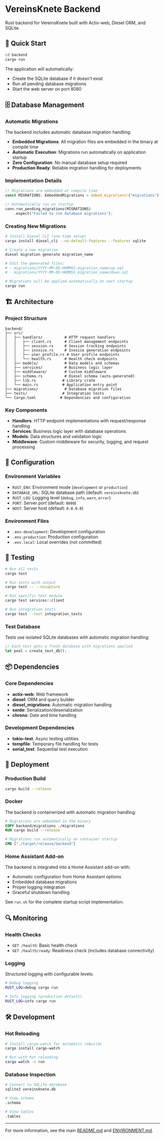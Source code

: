 # VereinsKnete Backend

Rust backend for VereinsKnete built with Actix-web, Diesel ORM, and SQLite.

## 🚀 Quick Start

```bash
cd backend
cargo run
```

The application will automatically:
- Create the SQLite database if it doesn't exist
- Run all pending database migrations
- Start the web server on port 8080

## 🗄️ Database Management

### Automatic Migrations

The backend includes automatic database migration handling:

- **Embedded Migrations**: All migration files are embedded in the binary at compile time
- **Automatic Execution**: Migrations run automatically on application startup
- **Zero Configuration**: No manual database setup required
- **Production Ready**: Reliable migration handling for deployments

### Implementation Details

```rust
// Migrations are embedded at compile time
const MIGRATIONS: EmbeddedMigrations = embed_migrations!("migrations");

// Automatically run on startup
conn.run_pending_migrations(MIGRATIONS)
    .expect("Failed to run database migrations");
```

### Creating New Migrations

```bash
# Install Diesel CLI (one-time setup)
cargo install diesel_cli --no-default-features --features sqlite

# Create a new migration
diesel migration generate migration_name

# Edit the generated files:
# - migrations/YYYY-MM-DD-HHMMSS_migration_name/up.sql
# - migrations/YYYY-MM-DD-HHMMSS_migration_name/down.sql

# Migrations will be applied automatically on next startup
cargo run
```

## 🏗️ Architecture

### Project Structure

```
backend/
├── src/
│   ├── handlers/          # HTTP request handlers
│   │   ├── client.rs      # Client management endpoints
│   │   ├── session.rs     # Session tracking endpoints
│   │   ├── invoice.rs     # Invoice generation endpoints
│   │   ├── user_profile.rs # User profile endpoints
│   │   └── health.rs      # Health check endpoints
│   ├── models/            # Data models and schemas
│   ├── services/          # Business logic layer
│   ├── middleware/        # Custom middleware
│   ├── schema.rs          # Diesel schema (auto-generated)
│   ├── lib.rs            # Library crate
│   └── main.rs           # Application entry point
├── migrations/            # Database migration files
├── tests/                # Integration tests
└── Cargo.toml           # Dependencies and configuration
```

### Key Components

- **Handlers**: HTTP endpoint implementations with request/response handling
- **Services**: Business logic layer with database operations
- **Models**: Data structures and validation logic
- **Middleware**: Custom middleware for security, logging, and request processing

## 🔧 Configuration

### Environment Variables

- `RUST_ENV`: Environment mode (`development` or `production`)
- `DATABASE_URL`: SQLite database path (default: `vereinsknete.db`)
- `RUST_LOG`: Logging level (`debug`, `info`, `warn`, `error`)
- `PORT`: Server port (default: `8080`)
- `HOST`: Server host (default: `0.0.0.0`)

### Environment Files

- `.env.development`: Development configuration
- `.env.production`: Production configuration
- `.env.local`: Local overrides (not committed)

## 🧪 Testing

```bash
# Run all tests
cargo test

# Run tests with output
cargo test -- --nocapture

# Run specific test module
cargo test services::client

# Run integration tests
cargo test --test integration_tests
```

### Test Database

Tests use isolated SQLite databases with automatic migration handling:

```rust
// Each test gets a fresh database with migrations applied
let pool = create_test_db();
```

## 📦 Dependencies

### Core Dependencies

- **actix-web**: Web framework
- **diesel**: ORM and query builder
- **diesel_migrations**: Automatic migration handling
- **serde**: Serialization/deserialization
- **chrono**: Date and time handling

### Development Dependencies

- **tokio-test**: Async testing utilities
- **tempfile**: Temporary file handling for tests
- **serial_test**: Sequential test execution

## 🚀 Deployment

### Production Build

```bash
cargo build --release
```

### Docker

The backend is containerized with automatic migration handling:

```dockerfile
# Migrations are embedded in the binary
COPY backend/migrations ./migrations
RUN cargo build --release

# Migrations run automatically on container startup
CMD ["./target/release/backend"]
```

### Home Assistant Add-on

The backend is integrated into a Home Assistant add-on with:

- Automatic configuration from Home Assistant options
- Embedded database migrations
- Proper logging integration
- Graceful shutdown handling

See `run.sh` for the complete startup script implementation.

## 🔍 Monitoring

### Health Checks

- `GET /health`: Basic health check
- `GET /health/ready`: Readiness check (includes database connectivity)

### Logging

Structured logging with configurable levels:

```bash
# Debug logging
RUST_LOG=debug cargo run

# Info logging (production default)
RUST_LOG=info cargo run
```

## 🛠️ Development

### Hot Reloading

```bash
# Install cargo-watch for automatic rebuilds
cargo install cargo-watch

# Run with hot reloading
cargo watch -x run
```

### Database Inspection

```bash
# Connect to SQLite database
sqlite3 vereinsknete.db

# View schema
.schema

# View tables
.tables
```

---

For more information, see the main [README.md](../README.md) and [ENVIRONMENT.md](../ENVIRONMENT.md).